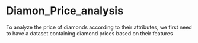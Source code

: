 # Diamon_Price_analysis
To analyze the price of diamonds according to their attributes, we first need to have a dataset containing diamond prices based on their features
